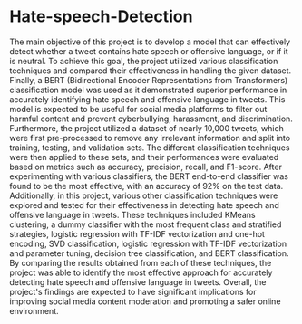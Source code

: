 # Hate-speech-Detection
The main objective of this project is to develop a model that can effectively detect whether a tweet contains hate speech or offensive language, or if it is neutral. To achieve this goal, the project utilized various classification techniques and compared their effectiveness in handling the given dataset. Finally, a BERT (Bidirectional Encoder Representations from Transformers) classification model was used as it demonstrated superior performance in accurately identifying hate speech and offensive language in tweets. This model is expected to be useful for social media platforms to filter out harmful content and prevent cyberbullying, harassment, and discrimination.
Furthermore, the project utilized a dataset of nearly 10,000 tweets, which were first pre-processed to remove any irrelevant information and split into training, testing, and validation sets. The different classification techniques were then applied to these sets, and their performances were evaluated based on metrics such as accuracy, precision, recall, and F1-score. After experimenting with various classifiers, the BERT end-to-end classifier was found to be the most effective, with an accuracy of 92% on the test data.
Additionally, in this project, various other classification techniques were explored and tested for their effectiveness in detecting hate speech and offensive language in tweets. These techniques included KMeans clustering, a dummy classifier with the most frequent class and stratified strategies, logistic regression with TF-IDF vectorization and one-hot encoding, SVD classification, logistic regression with TF-IDF vectorization and parameter tuning, decision tree classification, and BERT classification. By comparing the results obtained from each of these techniques, the project was able to identify the most effective approach for accurately detecting hate speech and offensive language in tweets. 
Overall, the project's findings are expected to have significant implications for improving social media content moderation and promoting a safer online environment.
